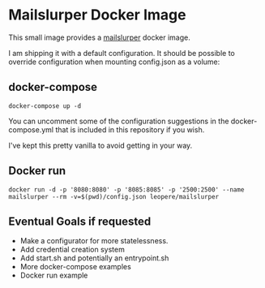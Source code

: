 # Mailslurper Docker Image

This small image provides a [mailslurper](http://mailslurper.com/) docker image.

I am shipping it with a default configuration. It should be possible to override
configuration when mounting config.json as a volume:

## docker-compose

    docker-compose up -d

You can uncomment some of the configuration suggestions in the docker-compose.yml
that is included in this repository if you wish.

I've kept this pretty vanilla to avoid getting in your way.

## Docker run

    docker run -d -p '8080:8080' -p '8085:8085' -p '2500:2500' --name mailslurper --rm -v=$(pwd)/config.json leopere/mailslurper

## Eventual Goals if requested
* Make a configurator for more statelessness.
* Add credential creation system
* Add start.sh and potentially an entrypoint.sh
* More docker-compose examples
* Docker run example
